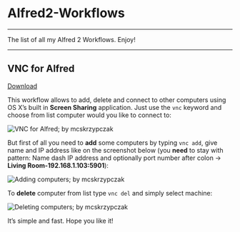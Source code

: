 # Alfred2-Workflows

***

The list of all my Alfred 2 Workflows. Enjoy!

***

## VNC for Alfred

[Download]()

This workflow allows to add, delete and connect to other computers using OS X’s built in **Screen Sharing** application. Just use the `vnc` keyword and choose from list computer would you like to connect to:

![VNC for Alfred; by mcskrzypczak](https://raw.github.com/mcskrzypczak/Alfred2-Workflows/master/images/mcskrzypczak-vnc-01.png)

But first of all you need to **add** some computers by typing `vnc add`, give name and IP address like on the screenshot below (you **need** to stay with pattern: Name dash IP address and optionally port number after colon → **Living Room-192.168.1.103:5901**):

![Adding computers; by mcskrzypczak](https://raw.github.com/mcskrzypczak/Alfred2-Workflows/master/images/mcskrzypczak-vnc-02.png)

To **delete** computer from list type `vnc del` and simply select machine:

![Deleting computers; by mcskrzypczak](https://raw.github.com/mcskrzypczak/Alfred2-Workflows/master/images/mcskrzypczak-vnc-03.png)

It’s simple and fast. Hope you like it!